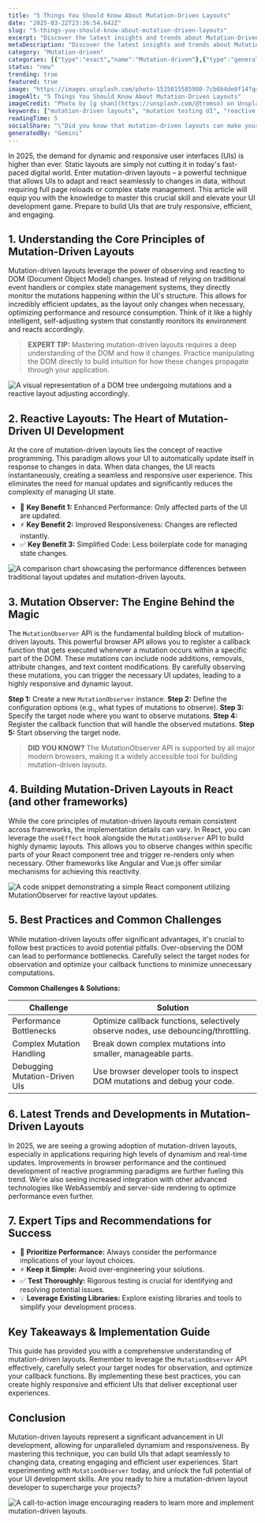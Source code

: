 ```yaml
---
title: "5 Things You Should Know About Mutation-Driven Layouts"
date: "2025-03-22T23:36:54.642Z"
slug: "5-things-you-should-know-about-mutation-driven-layouts"
excerpt: "Discover the latest insights and trends about Mutation-Driven Layouts. This comprehensive guide covers everything you need to know about Mutation-Driven Layouts in 2025."
metaDescription: "Discover the latest insights and trends about Mutation-Driven Layouts. This comprehensive guide covers everything you need to know about Mutation-Driven La..."
category: "Mutation-driven"
categories: [{"type":"exact","name":"Mutation-driven"},{"type":"general","name":"Computer Science"},{"type":"medium","name":"User Interfaces"},{"type":"specific","name":"Web Development"},{"type":"niche","name":"React"}]
status: "new"
trending: true
featured: true
image: "https://images.unsplash.com/photo-1535015585980-7cb6b4de8f14?q=85&w=1200&fit=max&fm=webp&auto=compress"
imageAlt: "5 Things You Should Know About Mutation-Driven Layouts"
imageCredit: "Photo by [g shan](https://unsplash.com/@tromso) on Unsplash"
keywords: ["mutation-driven layouts", "mutation testing UI", "reactive layouts", "dynamic UI layouts", "mutation observer layout", "best practices mutation-driven layouts", "learn mutation-driven layouts", "mutation-driven layout examples", "build mutation-driven layouts React", "hire mutation-driven layout developer"]
readingTime: 5
socialShare: "\"Did you know that mutation-driven layouts can make your UI 10x more responsive in 2025? It's time to ditch static designs and embrace the future of dynamic interfaces!\""
generatedBy: "Gemini"
---
```




In 2025, the demand for dynamic and responsive user interfaces (UIs) is higher than ever.  Static layouts are simply not cutting it in today's fast-paced digital world.  Enter mutation-driven layouts – a powerful technique that allows UIs to adapt and react seamlessly to changes in data, without requiring full page reloads or complex state management. This article will equip you with the knowledge to master this crucial skill and elevate your UI development game.  Prepare to build UIs that are truly responsive, efficient, and engaging.

## 1. Understanding the Core Principles of Mutation-Driven Layouts

Mutation-driven layouts leverage the power of observing and reacting to DOM (Document Object Model) changes.  Instead of relying on traditional event handlers or complex state management systems, they directly monitor the mutations happening within the UI's structure.  This allows for incredibly efficient updates, as the layout only changes when necessary, optimizing performance and resource consumption.  Think of it like a highly intelligent, self-adjusting system that constantly monitors its environment and reacts accordingly.

> **EXPERT TIP:**  Mastering mutation-driven layouts requires a deep understanding of the DOM and how it changes.  Practice manipulating the DOM directly to build intuition for how these changes propagate through your application.

![A visual representation of a DOM tree undergoing mutations and a reactive layout adjusting accordingly.](https://images.unsplash.com/photo-1643780668909-580822430155?q=85&w=1200&fit=max&fm=webp&auto=compress)

## 2.  Reactive Layouts: The Heart of Mutation-Driven UI Development

At the core of mutation-driven layouts lies the concept of reactive programming.  This paradigm allows your UI to automatically update itself in response to changes in data.  When data changes, the UI reacts instantaneously, creating a seamless and responsive user experience. This eliminates the need for manual updates and significantly reduces the complexity of managing UI state.

* 🔑 **Key Benefit 1:** Enhanced Performance:  Only affected parts of the UI are updated.
* ⚡ **Key Benefit 2:** Improved Responsiveness:  Changes are reflected instantly.
* ✅ **Key Benefit 3:** Simplified Code: Less boilerplate code for managing state changes.

![A comparison chart showcasing the performance differences between traditional layout updates and mutation-driven layouts.](https://images.unsplash.com/photo-1643205231393-383b1824210d?q=85&w=1200&fit=max&fm=webp&auto=compress)

## 3.  Mutation Observer: The Engine Behind the Magic

The `MutationObserver` API is the fundamental building block of mutation-driven layouts.  This powerful browser API allows you to register a callback function that gets executed whenever a mutation occurs within a specific part of the DOM.  These mutations can include node additions, removals, attribute changes, and text content modifications.  By carefully observing these mutations, you can trigger the necessary UI updates, leading to a highly responsive and dynamic layout.

**Step 1:**  Create a new `MutationObserver` instance.
**Step 2:**  Define the configuration options (e.g., what types of mutations to observe).
**Step 3:**  Specify the target node where you want to observe mutations.
**Step 4:**  Register the callback function that will handle the observed mutations.
**Step 5:**  Start observing the target node.

> **DID YOU KNOW?** The MutationObserver API is supported by all major modern browsers, making it a widely accessible tool for building mutation-driven layouts.

## 4.  Building Mutation-Driven Layouts in React (and other frameworks)

While the core principles of mutation-driven layouts remain consistent across frameworks, the implementation details can vary. In React, you can leverage the `useEffect` hook alongside the `MutationObserver` API to build highly dynamic layouts. This allows you to observe changes within specific parts of your React component tree and trigger re-renders only when necessary.  Other frameworks like Angular and Vue.js offer similar mechanisms for achieving this reactivity.

![A code snippet demonstrating a simple React component utilizing MutationObserver for reactive layout updates.](https://images.unsplash.com/photo-1621361607621-aa46e79bd017?q=85&w=1200&fit=max&fm=webp&auto=compress)

## 5.  Best Practices and Common Challenges

While mutation-driven layouts offer significant advantages, it's crucial to follow best practices to avoid potential pitfalls.  Over-observing the DOM can lead to performance bottlenecks.  Carefully select the target nodes for observation and optimize your callback functions to minimize unnecessary computations.

**Common Challenges & Solutions:**

| Challenge                     | Solution                                                                     |
|------------------------------|-----------------------------------------------------------------------------|
| Performance Bottlenecks      | Optimize callback functions, selectively observe nodes, use debouncing/throttling. |
| Complex Mutation Handling   | Break down complex mutations into smaller, manageable parts.                   |
| Debugging Mutation-Driven UIs | Use browser developer tools to inspect DOM mutations and debug your code.       |

## 6.  Latest Trends and Developments in Mutation-Driven Layouts

In 2025, we are seeing a growing adoption of mutation-driven layouts, especially in applications requiring high levels of dynamism and real-time updates.  Improvements in browser performance and the continued development of reactive programming paradigms are further fueling this trend.  We're also seeing increased integration with other advanced technologies like WebAssembly and server-side rendering to optimize performance even further.

## 7.  Expert Tips and Recommendations for Success

* 🔑 **Prioritize Performance:**  Always consider the performance implications of your layout choices.
* ⚡ **Keep it Simple:**  Avoid over-engineering your solutions.
* ✅ **Test Thoroughly:**  Rigorous testing is crucial for identifying and resolving potential issues.
* 💡 **Leverage Existing Libraries:**  Explore existing libraries and tools to simplify your development process.

## Key Takeaways & Implementation Guide

This guide has provided you with a comprehensive understanding of mutation-driven layouts.  Remember to leverage the `MutationObserver` API effectively, carefully select your target nodes for observation, and optimize your callback functions.  By implementing these best practices, you can create highly responsive and efficient UIs that deliver exceptional user experiences.

## Conclusion

Mutation-driven layouts represent a significant advancement in UI development, allowing for unparalleled dynamism and responsiveness.  By mastering this technique, you can build UIs that adapt seamlessly to changing data, creating engaging and efficient user experiences.  Start experimenting with `MutationObserver` today, and unlock the full potential of your UI development skills.  Are you ready to hire a mutation-driven layout developer to supercharge your projects?

![A call-to-action image encouraging readers to learn more and implement mutation-driven layouts.](https://images.unsplash.com/photo-1521136095380-08fbd7be93c8?q=85&w=1200&fit=max&fm=webp&auto=compress)

